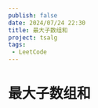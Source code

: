 ```yaml
---
publish: false
date: 2024/07/24 22:30
title: 最大子数组和
project: tsalg
tags:
 - LeetCode
---
```


# 最大子数组和

